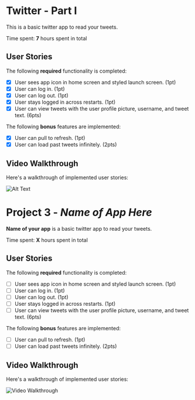 # Twitter - Part I

This is a basic twitter app to read your tweets.

Time spent: **7** hours spent in total

## User Stories

The following **required** functionality is completed:

- [X] User sees app icon in home screen and styled launch screen. (1pt)
- [X] User can log in. (1pt)
- [X] User can log out. (1pt)
- [X] User stays logged in across restarts. (1pt)
- [X] User can view tweets with the user profile picture, username, and tweet text. (6pts)

The following **bonus** features are implemented:

- [X] User can pull to refresh. (1pt)
- [X] User can load past tweets infinitely. (2pts)

## Video Walkthrough

Here's a walkthrough of implemented user stories:

![Alt Text](https://i.imgur.com/yPRG4y7.gif)




# Project 3 - *Name of App Here*

**Name of your app** is a basic twitter app to read your tweets.

Time spent: **X** hours spent in total

## User Stories

The following **required** functionality is completed:

- [ ] User sees app icon in home screen and styled launch screen. (1pt)
- [ ] User can log in. (1pt)
- [ ] User can log out. (1pt)
- [ ] User stays logged in across restarts. (1pt)
- [ ] User can view tweets with the user profile picture, username, and tweet text. (6pts)

The following **bonus** features are implemented:

- [ ] User can pull to refresh. (1pt)
- [ ] User can load past tweets infinitely. (2pts)

## Video Walkthrough

Here's a walkthrough of implemented user stories:

<img src='https://i.imgur.com/4lMu4l8.gif' title='Video Walkthrough' width='' alt='Video Walkthrough' />


